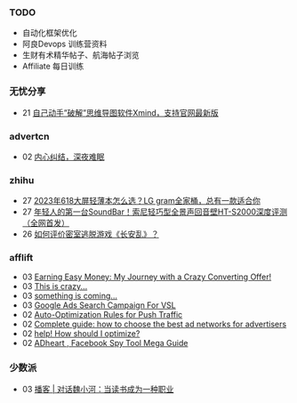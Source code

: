 ### TODO
-  自动化框架优化
-  阿良Devops 训练营资料
-  生财有术精华帖子、航海帖子浏览
-  Affiliate 每日训练

### 无忧分享
<!-- ruyo:START -->
-  21 [自己动手”破解”思维导图软件Xmind，支持官网最新版](https://51.ruyo.net/18460.html)<!-- ruyo:END -->

### advertcn
<!-- advertcn:START -->
-  02 [内心纠结，深夜难眠](https://www.advertcn.com/forum.php?mod=viewthread&tid=111929)<!-- advertcn:END -->

### zhihu
<!-- zhihu:START -->
-  27 [2023年618大屏轻薄本怎么选？LG gram全家桶，总有一款适合你](http://zhuanlan.zhihu.com/p/632641888?utm_campaign=rss&utm_medium=rss&utm_source=rss&utm_content=title)
-  27 [年轻人的第一台SoundBar！索尼轻巧型全景声回音壁HT-S2000深度评测（全网首发）](http://zhuanlan.zhihu.com/p/630990296?utm_campaign=rss&utm_medium=rss&utm_source=rss&utm_content=title)
-  26 [如何评价密室逃脱游戏《长安乱》？](http://www.zhihu.com/question/563950552/answer/3045961312?utm_campaign=rss&utm_medium=rss&utm_source=rss&utm_content=title)<!-- zhihu:END -->

### afflift
<!-- afflift:START -->
-  03 [Earning Easy Money: My Journey with a Crazy Converting Offer!](https://afflift.com/f/threads/earning-easy-money-my-journey-with-a-crazy-converting-offer.11370/)
-  03 [This is crazy...](https://afflift.com/f/threads/this-is-crazy.11539/)
-  03 [something is coming...](https://afflift.com/f/threads/something-is-coming.11533/)
-  03 [Google Ads Search Campaign For VSL](https://afflift.com/f/threads/google-ads-search-campaign-for-vsl.11517/)
-  02 [Auto-Optimization Rules for Push Traffic](https://afflift.com/f/threads/auto-optimization-rules-for-push-traffic.11540/)
-  02 [Complete guide: how to choose the best ad networks for advertisers](https://afflift.com/f/threads/complete-guide-how-to-choose-the-best-ad-networks-for-advertisers.11541/)
-  02 [help! How should I optimize?](https://afflift.com/f/threads/help-how-should-i-optimize.11484/)
-  02 [ADheart , Facebook Spy Tool Mega Guide](https://afflift.com/f/threads/adheart-facebook-spy-tool-mega-guide.11532/)<!-- afflift:END -->

### 少数派
<!-- sspai:START -->
-  03 [播客 | 对话魏小河：当读书成为一种职业](https://sspai.com/post/82611)<!-- sspai:END -->

